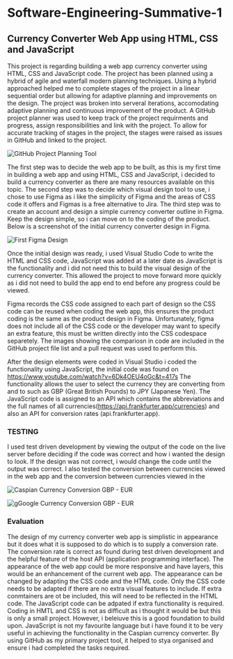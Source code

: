 # **Software-Engineering-Summative-1**

## **Currency Converter Web App using HTML, CSS and JavaScript**

This project is regarding building a web app currency converter using HTML, CSS and JavaScript code. 
The project has been planned using a hybrid of agile and waterfall modern planning techniques. Using a hybrid approached helped me to complete stages of the project in a linear sequential order but allowing for adaptive planning and improvements on the design.
The project was broken into serveral iterations, accomodating adaptive planning and continuous improvement of the product. A GitHub project planner was used to keep track of the project requirments and progress, assign responsibilities and link with the project.
To allow for accurate tracking of stages in the project, the stages were raised as issues in GitHub and linked to the project.


![GitHub Project Planning Tool](https://user-images.githubusercontent.com/91996898/213866503-cb385aa3-91e5-472d-8143-77793a8e45a2.JPG)

The first step was to decide the web app to be built, as this is my first time in building a web app and using HTML, CSS and JavaScript, i decided to build a currency converter as there are many resources available on this topic.
The second step was to decide which visual design tool to use, i chose to use Figma as i like the simplicity of Figma and the areas of CSS code it offers and Figmas is a free alternative to Jira.
The third step was to create an account and design a simple currency converter outline in Figma. Keep the design simple, so i can move on to the coding of the product. Below is a screenshot of the initial currency converter design in Figma.


![First Figma Design](https://user-images.githubusercontent.com/91996898/213887177-de915e21-35d5-4f1b-ab3c-957eed06a2de.JPG)

Once the initial design was ready, i used Visual Studio Code to write the HTML and CSS code, JavaScript was added at a later date as JavaScript is the functionality and i did not need this to build the visual design of the currency converter. This allowed the project to move forward more quickly as i did not need to build the app end to end before any progress could be viewed.

Figma records the CSS code assigned to each part of design so the CSS code can be reused when coding the web app, this ensures the product coding is the same as the product design in Figma. Unfortunately, figma does not include all of the CSS code or the developer may want to specify an extra feature, this must be written directly into the CSS codespace separetely. The images showing the compariosn in code are included in the GitHub project file list and a pull request was used to perform this. 

After the design elements were coded in Visual Studio i coded the functionality using JavaScript, the initial code was found on https://www.youtube.com/watch?v=6Dk4OEU4oGc&t=417s
The functionality allows the user to select the currency they are converting from and to such as GBP (Great British Pounds) to JPY (Japanese Yen). The JavaScript code is assigned to an API which contains the abbreviations and the full names of all currencies(https://api.frankfurter.app/currencies) and also an API for conversion rates (api.frankfurter.app).

### TESTING
I used test driven development by viewing the output of the code on the live server before deciding if the code was correct and how i wanted the design to look. If the design was not correct, i would change the code until the output was correct. I also tested the conversion between currencies viewed in the web app and the conversion between currencies viewed in the

![Caspian Currency Conversion GBP - EUR](https://user-images.githubusercontent.com/91996898/213887962-25d60585-b4a3-45e8-8143-03753ec7b7ad.JPG)


![gGoogle Currency Conversion GBP - EUR](https://user-images.githubusercontent.com/91996898/213887978-d91d3091-26e1-403e-8455-9f51abdcc7f3.JPG)



### Evaluation
The design of my currency converter web app is simplistic in appearance but it does what it is supposed to do which is to supply a conversion rate. The conversion rate is correct as found during test driven development and the helpful feature of the host API (application programming interface). The appearance of the web app could be more responsive and have layers, this would be an enhancement of the current web app. The appearance can be changed by adapting the CSS code and the HTML code. Only the CSS code needs to be adapted if there are no extra visual features to include. If extra conmtainers are ot be included, this will need to be reflected in the HTML code. The JavaScript code can be adpated if extra functionality is required.
Coding in HMTL and CSS is not as difficult as i thought it would be but this is only a small project. However, i beleiuve this is a good foundation to build upon. JavaScript is not my favourite language but i have found it to be very useful in achieving the functionality in the Caspian currency converter.
By using GitHub as my primary project tool, it helped to stya organised and ensure i had completed the tasks required.

